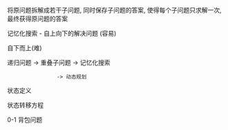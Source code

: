 
将原问题拆解成若干子问题, 同时保存子问题的答案, 使得每个子问题只求解一次, 最终获得原问题的答案



记忆化搜索 - 自上向下的解决问题 (容易)

自下而上(难)


递归问题 -> 重叠子问题 -> 记忆化搜索

                    -> 动态规划


状态定义

状态转移方程


0-1 背包问题
